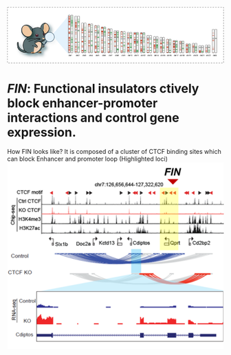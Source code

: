 
<img src="docs/source/_static/FIN.png" alt="FIN result" width="896"/>

# ***FIN***: Functional insulators ctively block enhancer-promoter interactions and control gene expression.


How FIN looks like? It is composed of a cluster of CTCF binding sites which can block Enhancer and promoter loop (Highlighted loci)
<img src="docs/source/_static/Example%20of%20FIN.png" alt="FIN result" width="512"/>



